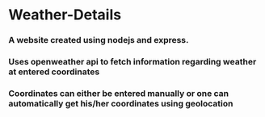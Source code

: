 # Weather-Details
### A website created using nodejs and express. <br>
### Uses openweather api to fetch information regarding weather at entered coordinates
### Coordinates can either be entered manually or one can automatically get his/her coordinates using geolocation
